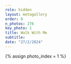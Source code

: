 ```yaml
---
role: hidden
layout: metagallery
order: 0
n_photos: 276
key_photo: 1
title: Walk With Me
subtitle: 
date: "27/2/2024"
---
```


{% assign photo_index = 1 %}
